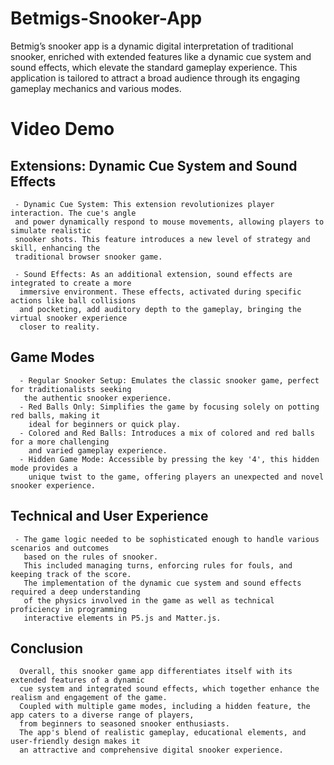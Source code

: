 # Betmigs-Snooker-App

Betmig’s snooker app is a dynamic digital interpretation of traditional snooker, enriched with extended features like a
dynamic cue system and sound effects, which elevate the standard gameplay experience. This application is tailored to
attract a broad audience through its engaging gameplay mechanics and various modes.

# Video Demo

## Extensions: Dynamic Cue System and Sound Effects

     - Dynamic Cue System: This extension revolutionizes player interaction. The cue's angle
     and power dynamically respond to mouse movements, allowing players to simulate realistic 
     snooker shots. This feature introduces a new level of strategy and skill, enhancing the 
     traditional browser snooker game.

     - Sound Effects: As an additional extension, sound effects are integrated to create a more
      immersive environment. These effects, activated during specific actions like ball collisions
      and pocketing, add auditory depth to the gameplay, bringing the virtual snooker experience
      closer to reality.

## Game Modes

      - Regular Snooker Setup: Emulates the classic snooker game, perfect for traditionalists seeking
       the authentic snooker experience.
      - Red Balls Only: Simplifies the game by focusing solely on potting red balls, making it
        ideal for beginners or quick play.
      - Colored and Red Balls: Introduces a mix of colored and red balls for a more challenging 
        and varied gameplay experience.
      - Hidden Game Mode: Accessible by pressing the key '4', this hidden mode provides a 
        unique twist to the game, offering players an unexpected and novel snooker experience.

## Technical and User Experience

     - The game logic needed to be sophisticated enough to handle various scenarios and outcomes
       based on the rules of snooker.
       This included managing turns, enforcing rules for fouls, and keeping track of the score.
       The implementation of the dynamic cue system and sound effects required a deep understanding
       of the physics involved in the game as well as technical proficiency in programming
       interactive elements in P5.js and Matter.js.

## Conclusion

      Overall, this snooker game app differentiates itself with its extended features of a dynamic
      cue system and integrated sound effects, which together enhance the realism and engagement of the game.
      Coupled with multiple game modes, including a hidden feature, the app caters to a diverse range of players,
      from beginners to seasoned snooker enthusiasts.
      The app's blend of realistic gameplay, educational elements, and user-friendly design makes it
      an attractive and comprehensive digital snooker experience.
